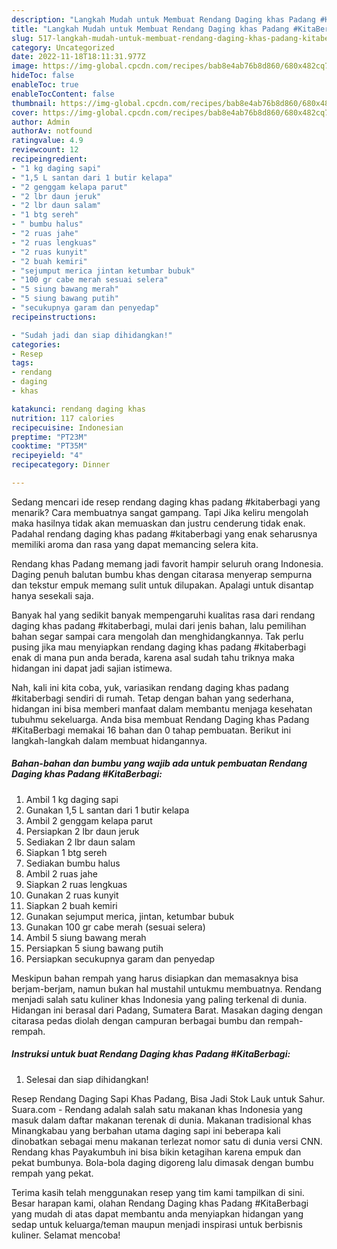 ```yaml
---
description: "Langkah Mudah untuk Membuat Rendang Daging khas Padang #KitaBerbagi yang Lezat Sekali "
title: "Langkah Mudah untuk Membuat Rendang Daging khas Padang #KitaBerbagi yang Lezat Sekali "
slug: 517-langkah-mudah-untuk-membuat-rendang-daging-khas-padang-kitaberbagi-yang-lezat-sekali
category: Uncategorized
date: 2022-11-18T18:11:31.977Z
image: https://img-global.cpcdn.com/recipes/bab8e4ab76b8d860/680x482cq70/rendang-daging-khas-padang-kitaberbagi-foto-resep-utama.jpg
hideToc: false
enableToc: true
enableTocContent: false
thumbnail: https://img-global.cpcdn.com/recipes/bab8e4ab76b8d860/680x482cq70/rendang-daging-khas-padang-kitaberbagi-foto-resep-utama.jpg
cover: https://img-global.cpcdn.com/recipes/bab8e4ab76b8d860/680x482cq70/rendang-daging-khas-padang-kitaberbagi-foto-resep-utama.jpg
author: Admin
authorAv: notfound
ratingvalue: 4.9
reviewcount: 12
recipeingredient:
- "1 kg daging sapi"
- "1,5 L santan dari 1 butir kelapa"
- "2 genggam kelapa parut"
- "2 lbr daun jeruk"
- "2 lbr daun salam"
- "1 btg sereh"
- " bumbu halus"
- "2 ruas jahe"
- "2 ruas lengkuas"
- "2 ruas kunyit"
- "2 buah kemiri"
- "sejumput merica jintan ketumbar bubuk"
- "100 gr cabe merah sesuai selera"
- "5 siung bawang merah"
- "5 siung bawang putih"
- "secukupnya garam dan penyedap"
recipeinstructions:

- "Sudah jadi dan siap dihidangkan!"
categories:
- Resep
tags:
- rendang
- daging
- khas

katakunci: rendang daging khas 
nutrition: 117 calories
recipecuisine: Indonesian
preptime: "PT23M"
cooktime: "PT35M"
recipeyield: "4"
recipecategory: Dinner

---
```



Sedang mencari ide resep rendang daging khas padang #kitaberbagi yang menarik? Cara membuatnya sangat gampang. Tapi Jika keliru mengolah maka hasilnya tidak akan memuaskan dan justru cenderung tidak enak. Padahal rendang daging khas padang #kitaberbagi yang enak seharusnya memiliki aroma dan rasa yang dapat memancing selera kita.


Rendang khas Padang memang jadi favorit hampir seluruh orang Indonesia. Daging penuh balutan bumbu khas dengan citarasa menyerap sempurna dan tekstur empuk memang sulit untuk dilupakan. Apalagi untuk disantap hanya sesekali saja.

Banyak hal yang sedikit banyak mempengaruhi kualitas rasa dari rendang daging khas padang #kitaberbagi, mulai dari jenis bahan, lalu pemilihan bahan segar sampai cara mengolah dan menghidangkannya. Tak perlu pusing jika mau menyiapkan rendang daging khas padang #kitaberbagi enak di mana pun anda berada, karena asal sudah tahu triknya maka hidangan ini dapat jadi sajian istimewa.


Nah, kali ini kita coba, yuk, variasikan rendang daging khas padang #kitaberbagi sendiri di rumah. Tetap dengan bahan yang sederhana, hidangan ini bisa memberi manfaat dalam membantu menjaga kesehatan tubuhmu sekeluarga. Anda bisa membuat Rendang Daging khas Padang #KitaBerbagi memakai 16 bahan dan 0 tahap pembuatan. Berikut ini langkah-langkah dalam membuat hidangannya.

<!--inarticleads1-->

##### Bahan-bahan dan bumbu yang wajib ada untuk pembuatan Rendang Daging khas Padang #KitaBerbagi:

1. Ambil 1 kg daging sapi
1. Gunakan 1,5 L santan dari 1 butir kelapa
1. Ambil 2 genggam kelapa parut
1. Persiapkan 2 lbr daun jeruk
1. Sediakan 2 lbr daun salam
1. Siapkan 1 btg sereh
1. Sediakan  bumbu halus
1. Ambil 2 ruas jahe
1. Siapkan 2 ruas lengkuas
1. Gunakan 2 ruas kunyit
1. Siapkan 2 buah kemiri
1. Gunakan sejumput merica, jintan, ketumbar bubuk
1. Gunakan 100 gr cabe merah (sesuai selera)
1. Ambil 5 siung bawang merah
1. Persiapkan 5 siung bawang putih
1. Persiapkan secukupnya garam dan penyedap


Meskipun bahan rempah yang harus disiapkan dan memasaknya bisa berjam-berjam, namun bukan hal mustahil untukmu membuatnya. Rendang menjadi salah satu kuliner khas Indonesia yang paling terkenal di dunia. Hidangan ini berasal dari Padang, Sumatera Barat. Masakan daging dengan citarasa pedas diolah dengan campuran berbagai bumbu dan rempah-rempah. 

<!--inarticleads2-->

##### Instruksi untuk buat Rendang Daging khas Padang #KitaBerbagi:


1. Selesai dan siap dihidangkan!

Resep Rendang Daging Sapi Khas Padang, Bisa Jadi Stok Lauk untuk Sahur. Suara.com - Rendang adalah salah satu makanan khas Indonesia yang masuk dalam daftar makanan terenak di dunia. Makanan tradisional khas Minangkabau yang berbahan utama daging sapi ini beberapa kali dinobatkan sebagai menu makanan terlezat nomor satu di dunia versi CNN. Rendang khas Payakumbuh ini bisa bikin ketagihan karena empuk dan pekat bumbunya. Bola-bola daging digoreng lalu dimasak dengan bumbu rempah yang pekat. 

Terima kasih telah menggunakan resep yang tim kami tampilkan di sini. Besar harapan kami, olahan Rendang Daging khas Padang #KitaBerbagi yang mudah di atas dapat membantu anda menyiapkan hidangan yang sedap untuk keluarga/teman maupun menjadi inspirasi untuk berbisnis kuliner. Selamat mencoba!
